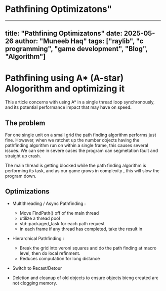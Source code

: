 # Pathfining Optimizatons"

---
title: "Pathfining Optimizatons"
date: 2025-05-26
author: "Muneeb Haq"
tags: ["raylib", "c programming", "game development", "Blog", "Algorithm"]
---

# Pathfining using A* (A-star) Alogorithm and optimizing it

   This article concerns with using A* in a single thread loop synchronously, and its potential performance impact that may have on speed. 


## The problem 

  For one single unit on a small grid the path finding algorithm performs just fine. However, when we ratchet up the number objects having the pathfinding algorithm run on within a single frame, this causes several issues.  We can see in severe cases the program can segmetation fault and straight up crash. 

  The main thread is getting blocked while the path finding algorithm is performing its task, and as our game grows in complexity , this will slow the program down. 

## Optimizations

  - Multithreading / Async Pathfinding :
      - Move FindPath() off of the main thread
      - utilize a thread pool 
      - std::packaged_task for each path request
      - in each frame if any thread has completed, take the result in

   - Hierarchical Pathfinding :
      - Break the grid into veroni squares and do the path finding at macro level, then do local refinment.
      - Reduces computation for long distance 

   - Switch to Recast/Detour 
   
   - Deletion and cleanup of old objects to ensure objects bieng created are not clogging memory.


